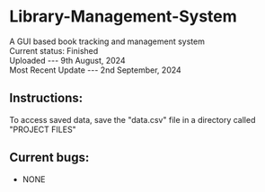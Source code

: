 # Library-Management-System
A GUI based book tracking and management system  
Current status: Finished  
Uploaded       --- 9th August, 2024   
Most Recent Update --- 2nd September, 2024  
## Instructions:  
To access saved data, save the "data.csv" file in a directory called "PROJECT FILES"  

## Current bugs:
- NONE
